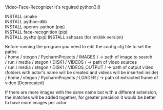 Video-Face-Recognizer
It's reguired python3.8  


INSTALL cmake  
INSTALL python-dlib  
INSTALL opencv-python  (pip)  
INSTALL face-recognition (pip)  
INSTALL pysftp (pip)
INSTALL sshpass (for mklink version)

Before running the program you need to edit the config.cfg file to set the paths:  
/ home / stegon / PycharmProjects / IMAGES / -> path of image to search  
/ run / media / stegon / DISK1 / VIDEOS / -> path of video sources  
/ run / media / stegon / DISK1 / VIDEOS_OUTPUT / -> path of output video (folders with actor's name will be created and videos                                                                           will be inserted inside)    
/ home / stegon / PycharmProjects / LOADER / -> path of extracted frame of video (Deprecated)

If there are more images with the same name but with a different extension, the matches will be added together, for greater precision it would be better to have more images per actor  

